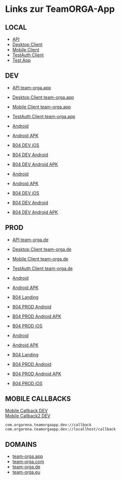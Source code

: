 # Links zur TeamORGA-App

## LOCAL

* [API](http://localhost:4400)
* [Desktop Client](http://localhost:4401)
* [Mobile Client](http://localhost:4402)
* [TestAuth Client](http://localhost:4411)
* [Test App](http://localhost:4410)

## DEV

* [API team-orga.app](https://api-dev.team-orga.app)
* [Desktop Client team-orga.app](https://client-dev.team-orga.app)
* [Mobile Client team-orga.app](https://mobile-dev.team-orga.app)
* [TestAuth Client team-orga.app](https://testauth-dev.team-orga.app)
* [Android](https://gateway-dev.team-orga.app/downloads/com.orgarena.teamorgaapp.dev/android.install.html)
* [Android APK](https://gateway-dev.team-orga.app/downloads/com.orgarena.teamorgaapp.dev/teamorga-apps-mobile-dev.apk)
* [B04 DEV iOS](https://gateway-dev.team-orga.app/downloads/com.bayer04.teamorgaapp.dev/ios.install.html)
* [B04 DEV Android](https://gateway-dev.team-orga.app/downloads/com.bayer04.teamorgaapp.dev/android.install.html)
* [B04 DEV Android APK](https://gateway-dev.team-orga.app/downloads/com.bayer04.teamorgaapp.dev/teamorga-apps-mobile-b04dev.apk)


* [Android](https://st2tpezb2tay2abw.blob.core.windows.net/downloads/com.orgarena.teamorgaapp.dev/android.install.html)
* [Android APK](https://st2tpezb2tay2abw.blob.core.windows.net/downloads/com.orgarena.teamorgaapp.dev/teamorga-apps-mobile-dev.apk)
* [B04 DEV iOS](https://st2tpezb2tay2abw.blob.core.windows.net/downloads/com.bayer04.teamorgaapp.dev/ios.install.html)
* [B04 DEV Android](https://st2tpezb2tay2abw.blob.core.windows.net/downloads/com.bayer04.teamorgaapp.dev/android.install.html)
* [B04 DEV Android APK](https://st2tpezb2tay2abw.blob.core.windows.net/downloads/com.bayer04.teamorgaapp.dev/teamorga-apps-mobile-b04dev.apk)

## PROD

* [API team-orga.de](https://api.team-orga.de)
* [Desktop Client team-orga.de](https://client.team-orga.de)
* [Mobile Client team-orga.de](https://mobile.team-orga.de)
* [TestAuth Client team-orga.de](https://testauth.team-orga.de)
* [Android](https://gateway.team-orga.de/downloads/com.orgarena.teamorgaapp.prod/android.install.html)
* [Android APK](https://gateway.team-orga.de/downloads/com.orgarena.teamorgaapp.prod/teamorga-apps-mobile-prod.apk)
* [B04 Landing](https://b04.team-orga.de)
* [B04 PROD Android](https://gateway.team-orga.de/downloads/com.bayer04.teamorgaapp.prod/android.install.html)
* [B04 PROD Android APK](https://gateway.team-orga.de/downloads/com.bayer04.teamorgaapp.prod/teamorga-apps-mobile-b04prod.apk)
* [B04 PROD iOS](https://gateway.team-orga.de/downloads/com.bayer04.teamorgaapp.prod/ios.install.html)


* [Android](https://st2cm4qp7g7tml46.blob.core.windows.net/downloads/com.orgarena.teamorgaapp.prod/android.install.html)
* [Android APK](https://st2cm4qp7g7tml46.blob.core.windows.net/downloads/com.orgarena.teamorgaapp.prod/teamorga-apps-mobile-prod.apk)
* [B04 Landing](https://b04.team-orga.de)
* [B04 PROD Android](https://st2cm4qp7g7tml46.blob.core.windows.net/downloads/com.bayer04.teamorgaapp.prod/android.install.html)
* [B04 PROD Android APK](https://st2cm4qp7g7tml46.blob.core.windows.net/downloads/com.bayer04.teamorgaapp.prod/teamorga-apps-mobile-b04prod.apk)
* [B04 PROD iOS](https://st2cm4qp7g7tml46.blob.core.windows.net/downloads/com.bayer04.teamorgaapp.prod/ios.install.html)

## MOBILE CALLBACKS

<a href="com.orgarena.teamorgaapp.dev://callback">Mobile Callback DEV</a>
<br/>
<a href="com.orgarena.teamorgaapp.dev://locallhost/callback">Mobile Callback2 DEV</a>
<br/>

```code
com.orgarena.teamorgaapp.dev://callback
com.orgarena.teamorgaapp.dev://locallhost/callback
```

## DOMAINS

* [team-orga.app](https://team-orga.app)
* [team-orga.com](https://team-orga.com)
* [team-orga.de](https://team-orga.de)
* [team-orga.eu](https://team-orga.eu)
